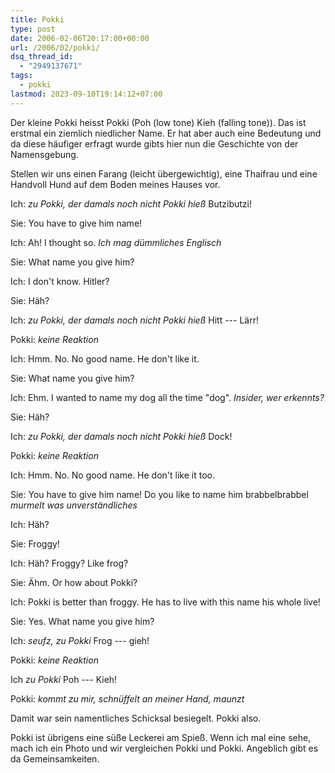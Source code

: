 ```yaml
---
title: Pokki
type: post
date: 2006-02-06T20:17:00+00:00
url: /2006/02/pokki/
dsq_thread_id:
  - "2949137671"
tags:
  - pokki
lastmod: 2023-09-10T19:14:12+07:00
---
```

Der kleine Pokki heisst Pokki (Poh (low tone) Kieh (falling tone)). Das ist erstmal ein ziemlich niedlicher Name. Er hat aber auch eine Bedeutung und da diese häufiger erfragt wurde gibts hier nun die Geschichte von der Namensgebung.

Stellen wir uns einen Farang (leicht übergewichtig), eine Thaifrau und eine Handvoll Hund auf dem Boden meines Hauses vor.

Ich: _zu Pokki, der damals noch nicht Pokki hieß_ Butzibutzi!

Sie: You have to give him name!

Ich: Ah! I thought so. _Ich mag dümmliches Englisch_

Sie: What name you give him?

Ich: I don't know. Hitler?

Sie: Häh?

Ich: _zu Pokki, der damals noch nicht Pokki hieß_ Hitt --- Lärr!

Pokki: _keine Reaktion_

Ich: Hmm. No. No good name. He don't like it.

Sie: What name you give him?

Ich: Ehm. I wanted to name my dog all the time "dog". _Insider, wer erkennts?_

Sie: Häh?

Ich: _zu Pokki, der damals noch nicht Pokki hieß_ Dock!

Pokki: _keine Reaktion_

Ich: Hmm. No. No good name. He don't like it too.

Sie: You have to give him name! Do you like to name him brabbelbrabbel _murmelt was unverständliches_

Ich: Häh?

Sie: Froggy!

Ich: Häh? Froggy? Like frog?

Sie: Ähm. Or how about Pokki?

Ich: Pokki is better than froggy. He has to live with this name his whole live!

Sie: Yes. What name you give him?

Ich: _seufz, zu Pokki_ Frog --- gieh!

Pokki: _keine Reaktion_

Ich _zu Pokki_ Poh --- Kieh!

Pokki: _kommt zu mir, schnüffelt an meiner Hand, maunzt_

Damit war sein namentliches Schicksal besiegelt. Pokki also.

Pokki ist übrigens eine süße Leckerei am Spieß. Wenn ich mal eine sehe, mach ich ein Photo und wir vergleichen Pokki und Pokki. Angeblich gibt es da Gemeinsamkeiten.
